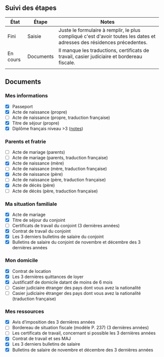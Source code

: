 ## Suivi des étapes

| État | Étape | Notes |
| ---- | ---- | ---- |
| Fini | Saisie | Juste le formulaire à remplir, le plus compliqué c'est d'avoir toutes les dates et adresses des résidences précedentes. |
| En cours | Documents | Il manque les traductions, certificats de travail, casier judiciaire et bordereau fiscale. |
|  |  |  |

## Documents

### Mes informations

- [x] Passeport
- [x] Acte de naissance (propre)
- [ ] Acte de naissance (propre, traduction française)
- [x] Titre de séjour (propre)
- [x] Diplôme français niveau >3 ([notes](https://www.service-public.fr/particuliers/vosdroits/F199))

### Parents et fratrie

- [ ] Acte de mariage (parents)
- [ ] Acte de mariage (parents, traduction française)
- [x] Acte de naissance (mère)
- [ ] Acte de naissance (mère, traduction française)
- [x] Acte de naissance (père)
- [ ] Acte de naissance (père, traduction française)
- [x] Acte de décès (père)
- [ ] Acte de décès (père, traduction française)

### Ma situation familiale

- [x] Acte de mariage
- [x] Titre de séjour du conjoint
- [ ] Certificats de travail du conjoint (3 dernières années)
- [x] Contrat de travail du conjoint
- [x] Les 3 derniers bulletins de salaire du conjoint
- [x] Bulletins de salaire du conjoint de novembre et décembre des 3 dernières années

### Mon domicile

- [x] Contrat de location
- [x] Les 3 dernières quittances de loyer
- [x] Justificatif de domicile datant de moins de 6 mois
- [ ] Casier judiciaire étranger des pays dont vous avez la nationalité
- [ ] Casier judiciaire étranger des pays dont vous avez la nationalité (traduction française)

### Mes ressources

- [x] Avis d’imposition des 3 dernières années
- [ ] Bordereau de situation fiscale (modèle P. 237) (3 dernières années)
- [ ] Les certificats de travail, concernant si possible les 3 dernières années
- [x] Contrat de travail et ses MAJ
- [x] Les 3 derniers bulletins de salaire 
- [x] Bulletins de salaire de novembre et décembre des 3 dernières années